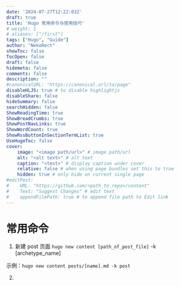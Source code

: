 ```yaml
---
date: '2024-07-27T12:22:03Z'
draft: true
title: 'Hugo 常用命令与使用技巧'
# weight: 1
# aliases: ["/first"]
tags: ["Hugo", "Guide"]
author: "NekoRect"
showToc: false
TocOpen: false
draft: false
hidemeta: false
comments: false
description: ""
#canonicalURL: "https://canonical.url/to/page"
disableHLJS: true # to disable highlightjs
disableShare: false
hideSummary: false
searchHidden: false
ShowReadingTime: true
ShowBreadCrumbs: true
ShowPostNavLinks: true
ShowWordCount: true
ShowRssButtonInSectionTermList: true
UseHugoToc: false
cover:
    image: "<image path/url>" # image path/url
    alt: "<alt text>" # alt text
    caption: "<text>" # display caption under cover
    relative: false # when using page bundles set this to true
    hidden: true # only hide on current single page
#editPost:
#    URL: "https://github.com/<path_to_repo>/content"
#    Text: "Suggest Changes" # edit text
#    appendFilePath: true # to append file path to Edit link
---
```


# 常用命令

1. 新建 post 页面
  `hugo new content [path_of_post_file]` -k [archetype_name]
  
  示例：`hugo new content posts/[name].md -k post`

2. 
